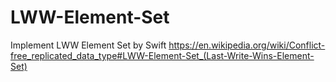 # LWW-Element-Set
Implement LWW Element Set by Swift
https://en.wikipedia.org/wiki/Conflict-free_replicated_data_type#LWW-Element-Set_(Last-Write-Wins-Element-Set)
